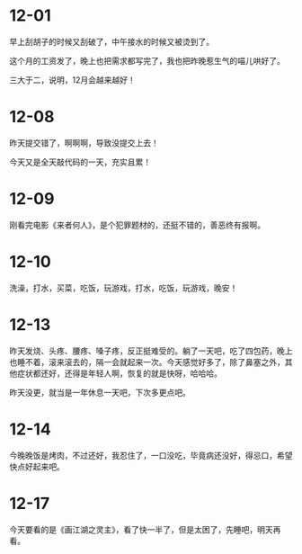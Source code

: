 # 12-01

早上刮胡子的时候又刮破了，中午接水的时候又被烫到了。

这个月的工资发了，晚上也把需求都写完了，我也把昨晚惹生气的喵儿哄好了。

三大于二，说明，12月会越来越好！

# 12-08

昨天提交错了，啊啊啊，导致没提交上去！

今天又是全天敲代码的一天，充实且累！

# 12-09

刚看完电影《来者何人》，是个犯罪题材的，还挺不错的，善恶终有报啊。                                                                                                                                                                                                               

# 12-10

洗澡，打水，买菜，吃饭，玩游戏，打水，吃饭，玩游戏，晚安！

# 12-13

昨天发烧、头疼、腰疼、嗓子疼，反正挺难受的。躺了一天吧，吃了四包药，晚上也睡不着，滚来滚去的，隔一会就起来一次。今天感觉好多了，除了鼻塞之外，其他症状都还好，还得是年轻人啊，恢复的就是快呀，哈哈哈。

昨天没更，就当是一年休息一天吧，下次多更点吧。

# 12-14

今晚晚饭是烤肉，不过还好，我忍住了，一口没吃，毕竟病还没好，得忌口，希望快点好起来吧。

# 12-17

今天要看的是《画江湖之灵主》，看了快一半了，但是太困了，先睡吧，明天再看。